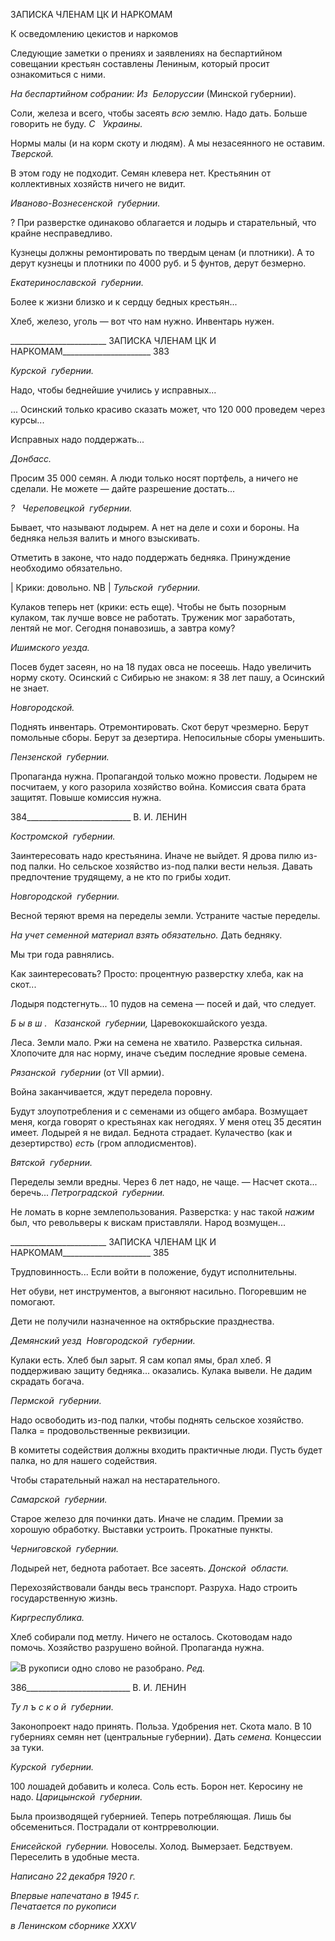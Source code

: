 ЗАПИСКА ЧЛЕНАМ ЦК И НАРКОМАМ

К осведомлению цекистов и наркомов

Следующие заметки о прениях и заявлениях на беспартийном совещании крестьян составлены Лениным, который просит ознакомиться с ними.

_На беспартийном собрании:_ _Из_  _Белоруссии_ (Минской губернии).

Соли, железа и всего, чтобы засеять _всю_ землю. Надо дать. Больше говорить не буду. _С   Украины._

Нормы малы (и на корм скоту и людям). А мы незасеянного не оставим. _Тверской._

В этом году не подходит. Семян клевера нет. Крестьянин от коллективных хозяйств ничего не видит.

_Иваново-Вознесенской_  _губернии._

? При разверстке одинаково облагается и лодырь и старательный, что крайне не­справедливо.

Кузнецы должны ремонтировать по твердым ценам (и плотники). А то дерут кузнецы и плотники по 4000 руб. и 5 фунтов, дерут безмерно.

_Екатеринославской_  _губернии._

Более к жизни близко и к сердцу бедных крестьян...

Хлеб, железо, уголь — вот что нам нужно. Инвентарь нужен.

  

________________________ ЗАПИСКА ЧЛЕНАМ ЦК И НАРКОМАМ______________________ 383

_Курской_  _губернии._

Надо, чтобы беднейшие учились у исправных...

... Осинский только красиво сказать может, что 120 000 проведем через курсы...

Исправных надо поддержать...

_Донбасс._

Просим 35 000 семян. А люди только носят портфель, а ничего не сделали. Не може­те — дайте разрешение достать...

_?   Череповецкой  губернии._

Бывает, что называют лодырем. А нет на деле и сохи и бороны. На бедняка нельзя валить и много взыскивать.

Отметить в законе, что надо поддержать бедняка. Принуждение необходимо обязательно.

| Крики: довольно. NB | _Тульской_  _губернии._

Кулаков теперь нет (крики: есть еще). Чтобы не быть позорным кулаком, так лучше во­все не работать. Труженик мог заработать, лентяй не мог. Сегодня понавозишь, а завтра кому?

_Ишимского_ _уезда._

Посев будет засеян, но на 18 пудах овса не посеешь. Надо увеличить норму скоту. Осинский с Сибирью не знаком: я 38 лет пашу, а Осинский не знает.

_Новгородской._

Поднять инвентарь. Отремонтировать. Скот берут чрезмерно. Берут помольные сбо­ры. Берут за дезертира. Непосильные сборы уменьшить.

_Пензенской_  _губернии._

Пропаганда нужна. Пропагандой только можно провести. Лодырем не посчитаем, у кого разорила хозяйство война. Комиссия свата брата защитят. Повыше комиссия нужна.

  

384__________________________ В. И. ЛЕНИН

_Костромской_  _губернии._

Заинтересовать надо крестьянина. Иначе не выйдет. Я дрова пилю из-под палки. Но сельское хозяйство из-под палки вести нельзя. Давать предпочтение трудящему, а не кто по грибы ходит.

_Новгородской_  _губернии._

Весной теряют время на переделы земли. Устраните частые переделы.

_На учет семенной материал взять обязательно._ Дать бедняку.

Мы три года равнялись.

Как заинтересовать? Просто: процентную разверстку хлеба, как на скот...

Лодыря подстегнуть... 10 пудов на семена — посей и дай, что следует.

_Б ы в ш .   Казанской  губернии,_ Царевококшайского уезда.

Леса. Земли мало. Ржи на семена не хватило. Разверстка сильная. Хлопочите для нас норму, иначе съедим последние яровые семена.

_Рязанской_  _губернии_ (от VII армии).

Война заканчивается, ждут передела поровну.

Будут злоупотребления и с семенами из общего амбара. Возмущает меня, когда гово­рят о крестьянах как негодяях. У меня отец 35 десятин имеет. Лодырей я не видал. Бед­нота страдает. Кулачество (как и дезертирство) _есть_ (гром аплодисментов).

_Вятской_  _губернии._

Переделы земли вредны. Через 6 лет надо, не чаще. — Насчет скота... беречь... _Петроградской_  _губернии._

Не ломать в корне землепользования. Разверстка: у нас такой _нажим_ был, что ре­вольверы к вискам приставляли. Народ возмущен...

  

________________________ ЗАПИСКА ЧЛЕНАМ ЦК И НАРКОМАМ______________________ 385

Трудповинность... Если войти в положение, будут исполнительны.

Нет обуви, нет инструментов, а выгоняют насильно. Погоревшим не помогают.

Дети не получили назначенное на октябрьские празднества.

_Демянский_ _уезд  Новгородской  губернии._

Кулаки есть. Хлеб был зарыт. Я сам копал ямы, брал хлеб. Я поддерживаю защиту бедняка... оказались. Кулака вывели. Не дадим скрадать богача.

_Пермской_  _губернии._

Надо освободить из-под палки, чтобы поднять сельское хозяйство. Палка = продо­вольственные реквизиции.

В комитеты содействия должны входить практичные люди. Пусть будет палка, но для нашего содействия.

Чтобы старательный нажал на нестарательного.

_Самарской_  _губернии._

Старое железо для починки дать. Иначе не сладим. Премии за хорошую обработку. Выставки устроить. Прокатные пункты.

_Черниговской_  _губернии._

Лодырей нет, беднота работает. Все засеять. _Донской_  _области._

Перехозяйствовали банды весь транспорт. Разруха. Надо строить государственную жизнь.

_Киргреспублика._

Хлеб собирали под метлу. Ничего не осталось. Скотоводам надо помочь. Хозяйство разрушено войной. Пропаганда нужна.

![](file:///C:/Users/bot32/AppData/Local/Temp/msohtmlclip1/01/clip_image001.png)В рукописи одно слово не разобрано. _Ред._

  

386__________________________ В. И. ЛЕНИН

_Ту л ъ с к о й_  _губернии._

Законопроект надо принять. Польза. Удобрения нет. Скота мало. В 10 губерниях се­мян нет (центральные губернии). Дать _семена._ Концессии за туки.

_Курской_  _губернии._

100 лошадей добавить и колеса. Соль есть. Борон нет. Керосину не надо. _Царицынской_  _губернии._

Была производящей губернией. Теперь потребляющая. Лишь бы обсемениться. По­страдали от контрреволюции.

_Енисейской_  _губернии._ Новоселы. Холод. Вымерзает. Бедствуем. Переселить в удобные места.

_Написано 22 декабря 1920 г._

_Впервые напечатано в 1945 г.                                                             Печатается по рукописи_

_в Ленинском сборнике_ _XXXV_